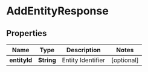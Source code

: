 

# AddEntityResponse


## Properties

| Name | Type | Description | Notes |
|------------ | ------------- | ------------- | -------------|
|**entityId** | **String** | Entity Identifier |  [optional] |




